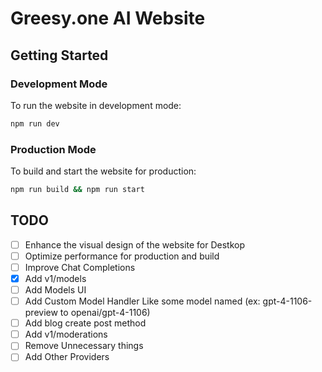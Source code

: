 # Greesy.one AI Website

## Getting Started

### Development Mode

To run the website in development mode:

```bash
npm run dev
```

### Production Mode

To build and start the website for production:

```bash
npm run build && npm run start
```

## TODO

- [ ] Enhance the visual design of the website for Destkop
- [ ] Optimize performance for production and build
- [ ] Improve Chat Completions
- [X] Add v1/models
- [ ] Add Models UI
- [ ] Add Custom Model Handler Like some model named (ex: gpt-4-1106-preview to openai/gpt-4-1106)
- [ ] Add blog create post method
- [ ] Add v1/moderations
- [ ] Remove Unnecessary things
- [ ] Add Other Providers
